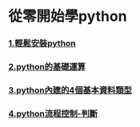 # 從零開始學python
### [1.輕鬆安裝python](https://github.com/roberthsu2003/learningPythonFromZero/tree/master/1%E5%AE%89%E8%A3%9Dpython)

### [2.python的基礎運算](https://github.com/roberthsu2003/learningPythonFromZero/blob/master/2python%E5%9F%BA%E7%A4%8E%E9%81%8B%E7%AE%97/README.md)

### [3.python內建的4個基本資料類型](https://github.com/roberthsu2003/learningPythonFromZero/tree/master/3.python%E5%85%A7%E5%BB%BA%E7%9A%844%E5%80%8B%E5%9F%BA%E6%9C%AC%E8%B3%87%E6%96%99%E9%A1%9E%E5%9E%8B)

### [4.python流程控制-判斷](https://github.com/roberthsu2003/learningPythonFromZero/tree/master/4.python%E6%B5%81%E7%A8%8B%E6%8E%A7%E5%88%B6-%E5%88%A4%E6%96%B7)